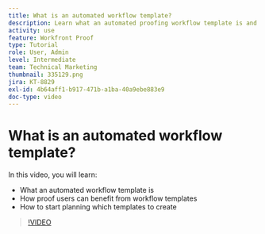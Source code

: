```yaml
---
title: What is an automated workflow template?
description: Learn what an automated proofing workflow template is and how proof users can benefit from templates. Start planning which templates to create.
activity: use
feature: Workfront Proof
type: Tutorial
role: User, Admin
level: Intermediate
team: Technical Marketing
thumbnail: 335129.png
jira: KT-8829
exl-id: 4b64aff1-b917-471b-a1ba-40a9ebe883e9
doc-type: video
---
```

# What is an automated workflow template?

In this video, you will learn:

* What an automated workflow template is
* How proof users can benefit from workflow templates
* How to start planning which templates to create

>[!VIDEO](https://video.tv.adobe.com/v/335129/?quality=12&learn=on&enablevpops)

<!---
Learn More Icon
Automated workflow overview
Create and manage Automated Workflow templates
Configure a proof
--->
